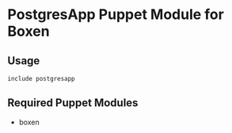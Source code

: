# PostgresApp Puppet Module for Boxen

## Usage

```puppet
include postgresapp
```

## Required Puppet Modules

* boxen

